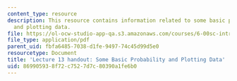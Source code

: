 ```yaml
---
content_type: resource
description: This resource contains information related to some basic probability
  and plotting data.
file: https://ol-ocw-studio-app-qa.s3.amazonaws.com/courses/6-00sc-introduction-to-computer-science-and-programming-spring-2011/869905938f72c7527d7c80390a1fe6b0_MIT6_00SCS11_lec13.pdf
file_type: application/pdf
parent_uid: fbfa6485-7038-d1fe-9497-74c45d99d5e0
resourcetype: Document
title: 'Lecture 13 handout: Some Basic Probability and Plotting Data'
uid: 86990593-8f72-c752-7d7c-80390a1fe6b0
---
```


